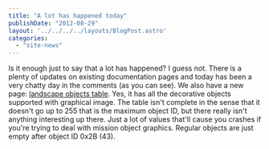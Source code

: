```yaml
---
title: "A lot has happened today"
publishDate: "2012-08-29"
layout: '../../../../layouts/BlogPost.astro'
categories: 
  - "site-news"
---
```


Is it enough just to say that a lot has happened? I guess not. There is a plenty of updates on existing documentation pages and today has been a very chatty day in the comments (as you can see). We also have a new page: [landscape objects table](/documentation/objects-landscape-table/). Yes, it has all the decorative objects supported with graphical image. The table isn't complete in the sense that it doesn't go up to 255 that is the maximum object ID, but there really isn't anything interesting up there. Just a lot of values that'll cause you crashes if you're trying to deal with mission object graphics. Regular objects are just empty after object ID 0x2B (43).
